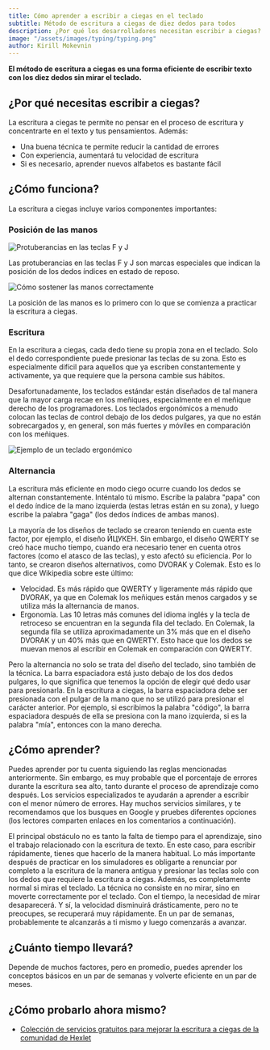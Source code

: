 ```yaml
---
title: Cómo aprender a escribir a ciegas en el teclado
subtitle: Método de escritura a ciegas de diez dedos para todos
description: ¿Por qué los desarrolladores necesitan escribir a ciegas? Compartimos opiniones y consejos sobre cómo escribir rápido y sin errores.
image: "/assets/images/typing/typing.png"
author: Kirill Mokevnin
---
```


**El método de escritura a ciegas es una forma eficiente de escribir texto con los diez dedos sin mirar el teclado.**

## ¿Por qué necesitas escribir a ciegas?

La escritura a ciegas te permite no pensar en el proceso de escritura y concentrarte en el texto y tus pensamientos. Además:

* Una buena técnica te permite reducir la cantidad de errores
* Con experiencia, aumentará tu velocidad de escritura
* Si es necesario, aprender nuevos alfabetos es bastante fácil

## ¿Cómo funciona?

La escritura a ciegas incluye varios componentes importantes:

### Posición de las manos

![Protuberancias en las teclas F y J](/assets/images/typing/keyboard_bumps.jpg)

Las protuberancias en las teclas F y J son marcas especiales que indican la posición de los dedos índices en estado de reposo.

![Cómo sostener las manos correctamente](/assets/images/typing/keyboard_scheme.jpg)

La posición de las manos es lo primero con lo que se comienza a practicar la escritura a ciegas.

### Escritura

En la escritura a ciegas, cada dedo tiene su propia zona en el teclado. Solo el dedo correspondiente puede presionar las teclas de su zona. Esto es especialmente difícil para aquellos que ya escriben constantemente y activamente, ya que requiere que la persona cambie sus hábitos.

Desafortunadamente, los teclados estándar están diseñados de tal manera que la mayor carga recae en los meñiques, especialmente en el meñique derecho de los programadores. Los teclados ergonómicos a menudo colocan las teclas de control debajo de los dedos pulgares, ya que no están sobrecargados y, en general, son más fuertes y móviles en comparación con los meñiques.

![Ejemplo de un teclado ergonómico](/assets/images/typing/microsoft_sculpt_ergo.jpg)

### Alternancia

La escritura más eficiente en modo ciego ocurre cuando los dedos se alternan constantemente. Inténtalo tú mismo. Escribe la palabra "papa" con el dedo índice de la mano izquierda (estas letras están en su zona), y luego escribe la palabra "gaga" (los dedos índices de ambas manos).

La mayoría de los diseños de teclado se crearon teniendo en cuenta este factor, por ejemplo, el diseño ЙЦУКЕН. Sin embargo, el diseño QWERTY se creó hace mucho tiempo, cuando era necesario tener en cuenta otros factores (como el atasco de las teclas), y esto afectó su eficiencia. Por lo tanto, se crearon diseños alternativos, como DVORAK y Colemak. Esto es lo que dice Wikipedia sobre este último:

* Velocidad. Es más rápido que QWERTY y ligeramente más rápido que DVORAK, ya que en Colemak los meñiques están menos cargados y se utiliza más la alternancia de manos.
* Ergonomía. Las 10 letras más comunes del idioma inglés y la tecla de retroceso se encuentran en la segunda fila del teclado. En Colemak, la segunda fila se utiliza aproximadamente un 3% más que en el diseño DVORAK y un 40% más que en QWERTY. Esto hace que los dedos se muevan menos al escribir en Colemak en comparación con QWERTY.

Pero la alternancia no solo se trata del diseño del teclado, sino también de la técnica. La barra espaciadora está justo debajo de los dos dedos pulgares, lo que significa que tenemos la opción de elegir qué dedo usar para presionarla. En la escritura a ciegas, la barra espaciadora debe ser presionada con el pulgar de la mano que no se utilizó para presionar el carácter anterior. Por ejemplo, si escribimos la palabra "código", la barra espaciadora después de ella se presiona con la mano izquierda, si es la palabra "mía", entonces con la mano derecha.

## ¿Cómo aprender?

Puedes aprender por tu cuenta siguiendo las reglas mencionadas anteriormente. Sin embargo, es muy probable que el porcentaje de errores durante la escritura sea alto, tanto durante el proceso de aprendizaje como después. Los servicios especializados te ayudarán a aprender a escribir con el menor número de errores. Hay muchos servicios similares, y te recomendamos que los busques en Google y pruebes diferentes opciones (los lectores comparten enlaces en los comentarios a continuación).

El principal obstáculo no es tanto la falta de tiempo para el aprendizaje, sino el trabajo relacionado con la escritura de texto. En este caso, para escribir rápidamente, tienes que hacerlo de la manera habitual. Lo más importante después de practicar en los simuladores es obligarte a renunciar por completo a la escritura de la manera antigua y presionar las teclas solo con los dedos que requiere la escritura a ciegas. Además, es completamente normal si miras el teclado. La técnica no consiste en no mirar, sino en moverte correctamente por el teclado. Con el tiempo, la necesidad de mirar desaparecerá. Y sí, la velocidad disminuirá drásticamente, pero no te preocupes, se recuperará muy rápidamente. En un par de semanas, probablemente te alcanzarás a ti mismo y luego comenzarás a avanzar.

## ¿Cuánto tiempo llevará?

Depende de muchos factores, pero en promedio, puedes aprender los conceptos básicos en un par de semanas y volverte eficiente en un par de meses.

## ¿Cómo probarlo ahora mismo?

- [Colección de servicios gratuitos para mejorar la escritura a ciegas de la comunidad de Hexlet](https://github.com/Hexlet/interactive-courses#%D0%BF%D1%80%D0%B0%D0%BA%D1%82%D0%B8%D0%BA%D0%B0-%D1%81%D0%BB%D0%B5%D0%BF%D0%BE%D0%B9-%D0%BF%D0%B5%D1%87%D0%B0%D1%82%D0%B8)